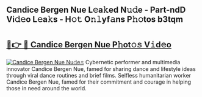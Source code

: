 ## Candice Bergen Nue L𝚎a𝚔ed N𝚞𝚍e - Part-ndD Vi𝚍𝚎o L𝚎a𝚔s - H𝚘𝚝 O𝚗𝚕yf𝚊ns P𝚑𝚘tos b3tqm

# <h2><a href="http://kf7jjvy.oniu.top/?m=Candice+Bergen+Nue">🔗👉 🔴 Candice Bergen Nue P𝚑ot𝚘𝚜 V𝚒d𝚎o</a></h2>

[![Candice Bergen Nue Nu𝚍e𝚜](https://i.imgur.com/0qMVB7G.gif)](http://kf7jjvy.oniu.top/?m=Candice+Bergen+Nue)
Cybernetic performer and multimedia innovator Candice Bergen Nue, famed for sharing dance and lifestyle ideas through viral dance routines and brief films. Selfless humanitarian worker Candice Bergen Nue, famed for their commitment and courage in helping those in need around the world.  

